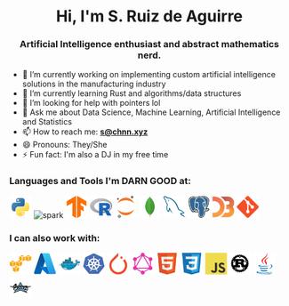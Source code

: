 <h1 align='center'> Hi, I'm S. Ruiz de Aguirre</h1>

<h3 align='center'>Artificial Intelligence enthusiast and abstract mathematics nerd.</h3>

- 🔭 I’m currently working on implementing custom artificial intelligence solutions in the manufacturing industry
- 🌱 I’m currently learning Rust and algorithms/data structures
- 🤔 I’m looking for help with pointers lol
- 💬 Ask me about Data Science, Machine Learning, Artificial Intelligence and Statistics
- 📫 How to reach me: **s@chnn.xyz**
- 😄 Pronouns: They/She
- ⚡ Fun fact: I'm also a DJ in my free time
<h3 align="left">Languages and Tools I'm DARN GOOD at:</h3>
<p>
 <img src="https://raw.githubusercontent.com/devicons/devicon/master/icons/python/python-original.svg" alt="python" width="40" height="40"/> 
<img src="https://upload.wikimedia.org/wikipedia/commons/thumb/f/f3/Apache_Spark_logo.svg/1200px-Apache_Spark_logo.svg.png" alt="spark" width="40" height="28"/> 
<img src="https://raw.githubusercontent.com/devicons/devicon/master/icons/tensorflow/tensorflow-original.svg" alt="TensorFlow" width="40" height="40"/> 
<img src="https://raw.githubusercontent.com/devicons/devicon/master/icons/r/r-original.svg" alt="R" width="40" height="40"/> 
<img src="https://raw.githubusercontent.com/devicons/devicon/master/icons/jupyter/jupyter-original.svg" alt="Jupyter" width="40" height="40"/> 
<img src="https://raw.githubusercontent.com/devicons/devicon/master/icons/mongodb/mongodb-original.svg" alt="MongoDB" width="40" height="40"/> 
<img src="https://raw.githubusercontent.com/devicons/devicon/master/icons/mysql/mysql-original.svg" alt="MySQL" width="40" height="40"/> 
<img src="https://raw.githubusercontent.com/devicons/devicon/master/icons/postgresql/postgresql-original.svg" alt="PostgreSQL" width="40" height="40"/> 
<img src="https://raw.githubusercontent.com/devicons/devicon/master/icons/d3js/d3js-original.svg" alt="D3js" width="40" height="40"/> 
<img src="https://raw.githubusercontent.com/devicons/devicon/master/icons/git/git-original.svg" alt="Git" width="40" height="40"/> 
</p>

<h3 align="left">I can also work with:</h3>
<p>
<img src="https://raw.githubusercontent.com/devicons/devicon/master/icons/amazonwebservices/amazonwebservices-original.svg" alt="AWS" width="40" height="40"/> 
<img src="https://raw.githubusercontent.com/devicons/devicon/master/icons/azure/azure-original.svg" alt="Azure" width="40" height="40"/> 
<img src="https://raw.githubusercontent.com/devicons/devicon/master/icons/docker/docker-original.svg" alt="Docker" width="40" height="40"/> 
<img src="https://raw.githubusercontent.com/devicons/devicon/master/icons/kubernetes/kubernetes-plain.svg" alt="K8s" width="40" height="40"/> 
<img src="https://raw.githubusercontent.com/devicons/devicon/master/icons/pytorch/pytorch-original.svg" alt="Pytorch" width="40" height="40"/>
<img src="https://raw.githubusercontent.com/devicons/devicon/master/icons/graphql/graphql-plain.svg" alt="GraphQL" width="40" height="40"/> 
<img src="https://raw.githubusercontent.com/devicons/devicon/master/icons/html5/html5-original.svg" alt="HTML" width="40" height="40"/> 
<img src="https://raw.githubusercontent.com/devicons/devicon/master/icons/css3/css3-original.svg" alt="CSS" width="40" height="40"/> 
<img src="https://raw.githubusercontent.com/devicons/devicon/master/icons/javascript/javascript-original.svg" alt="Javascript" width="40" height="40"/> 
<img src="https://raw.githubusercontent.com/devicons/devicon/master/icons/rust/rust-plain.svg" alt="Rust" width="40" height="40"/> 
<img src="https://raw.githubusercontent.com/devicons/devicon/master/icons/java/java-original.svg" alt="Java" width="40" height="40"/> 
<img src="https://raw.githubusercontent.com/devicons/devicon/master/icons/groovy/groovy-original.svg" alt="Groovy" width="40" height="40"/> 
</p>
<!--
**chnnxyz/chnnxyz** is a ✨ _special_ ✨ repository because its `README.md` (this file) appears on your GitHub profile.

Here are some ideas to get you started:

- 🔭 I’m currently working on ...
- 🌱 I’m currently learning ...
- 👯 I’m looking to collaborate on ...
- 🤔 I’m looking for help with ...
- 💬 Ask me about ...
- 📫 How to reach me: ...
- 😄 Pronouns: ...
- ⚡ Fun fact: ...
-->
